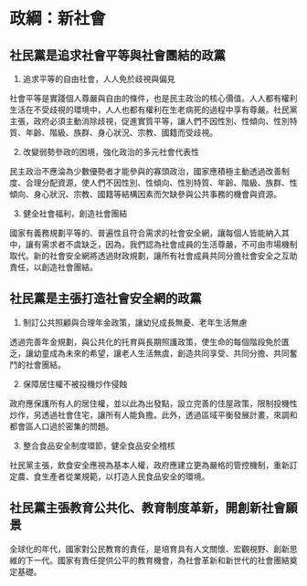 # 政綱：新社會

## 社民黨是追求社會平等與社會團結的政黨 

1. 追求平等的自由社會，人人免於歧視與偏見

  社會平等是實踐個人尊嚴與自由的條件，也是民主政治的核心價值。人人都有權利生活在不受歧視的環境中，人人也都有權利在生老病死的過程中享有尊嚴。社民黨主張，政府必須主動消除歧視，促進實質平等，讓人們不因性別、性傾向、性別特質、年齡、階級、族群、身心狀況、宗教、國籍而受歧視。
 
2. 改變弱勢參政的困境，強化政治的多元社會代表性

  民主政治不應淪為少數優勢者才能參與的寡頭政治，國家應積極主動透過改善制度、合理分配資源，使人們不因性別、性傾向、性別特質、年齡、階級、族群、性傾向、身心狀況、宗教、國籍等結構因素而欠缺參與公共事務的機會與資源。
 
3. 健全社會福利，創造社會團結

  國家有義務規劃平等的、普遍性且符合需求的社會安全網，讓每個人皆能納入其中，讓有需求者不虞缺乏，因為，我們認為社會成員的生活尊嚴，不可由市場機制取代。新的社會安全網將透過財政規劃，讓所有社會成員共同分擔社會安全之互助責任，以創造社會團結。
 
## 社民黨是主張打造社會安全網的政黨 

1. 制訂公共照顧與合理年金政策，讓幼兒成長無憂、老年生活無慮

  透過完善年金規劃，與公共化的托育與長期照護政策，使生命的每個階段免於匱乏，讓幼童成為未來的希望，讓老人生活無虞，創造共同享受、共同分擔、共同奮鬥的社會團結。
 
2. 保障居住權不被投機炒作侵蝕

  政府應保護所有人的居住權，並以此為出發點，設立完善的住屋政策，限制投機性炒作，另透過社會住宅，讓所有人能負擔。此外，透過區域平衡發展計畫，來調和都會區人口過於密集的問題。
 
3. 整合食品安全制度環節，健全食品安全稽核

  社民黨主張，飲食安全應視為基本人權，政府應建立更為嚴格的管控機制，重新訂定農、食生產者從業規範，以打造人民食品安全的環境。
 
## 社民黨主張教育公共化、教育制度革新，開創新社會願景

全球化的年代，國家對公民教育的責任，是培育具有人文關懷、宏觀視野、創新思維的下一代。國家有責任提供公平的教育機會，為社會革新和新世代的社會團結奠定基礎。
